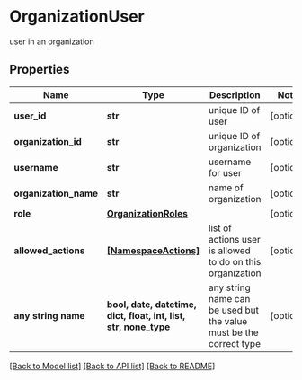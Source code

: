 # OrganizationUser

user in an organization

## Properties
Name | Type | Description | Notes
------------ | ------------- | ------------- | -------------
**user_id** | **str** | unique ID of user | [optional] 
**organization_id** | **str** | unique ID of organization | [optional] 
**username** | **str** | username for user | [optional] 
**organization_name** | **str** | name of organization | [optional] 
**role** | [**OrganizationRoles**](OrganizationRoles.md) |  | [optional] 
**allowed_actions** | [**[NamespaceActions]**](NamespaceActions.md) | list of actions user is allowed to do on this organization | [optional] 
**any string name** | **bool, date, datetime, dict, float, int, list, str, none_type** | any string name can be used but the value must be the correct type | [optional]

[[Back to Model list]](../README.md#documentation-for-models) [[Back to API list]](../README.md#documentation-for-api-endpoints) [[Back to README]](../README.md)


